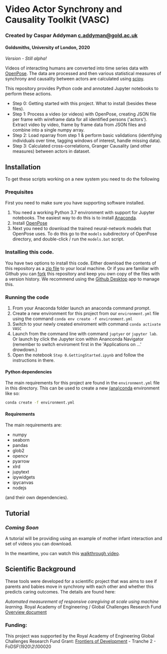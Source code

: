 # Video Actor Synchrony and Causality Toolkit (VASC)
### Created by Caspar Addyman <c.addyman@gold.ac.uk>
#### Goldsmiths, University of London, 2020

_Version - Still alpha!_

Videos of interacting humans are converted into time series data with [OpenPose](https://github.com/CMU-Perceptual-Computing-Lab/openpose). The data are processed and then various statistical measures of synchrony and causality between actors are calculated using [scipy](https://www.scipy.org/scipylib/index.html).

This repository provides Python code and annotated Jupyter notebooks to perform these actions.

* Step 0: Getting started with this project. What to install (besides these files).
* Step 1: Process a video (or videos) with OpenPose, creating JSON file per frame with wireframe data for all identified persons ('actors'). Extract video by video, frame by frame data from JSON files and combine into a single numpy array.
* Step 2: Load nparray from step 1 & perform basic validations (identifying individuals over time, tagging windows of interest, handle missing data).
* Step 3: Calculated cross-correlations, Granger Causality (and other measures) between actors in dataset. 

## Installation

To get these scripts working on a new system you need to do the following

### Prequisites
First you need to make sure you have supporting software installed. 
1. You need a working Python 3.7 environment with support for Jupyter notebooks. The easiest way to do this is to install [Anaconda](https://www.anaconda.com/distribution/).
2. Install [OpenPose](https://github.com/CMU-Perceptual-Computing-Lab/openpose)
3. Next you need to download the trained neural-network models that OpenPose uses. To do this go to the `models` subdirectory of OpenPose directory, and double-click / run the `models.bat` script.

### Installing this code.

You have two options to install this code. Either download the contents of this repository as a [zip file](https://github.com/InfantLab/VASC/archive/master.zip) to your local machine. 
Or if you are familiar with Github you can [fork](https://docs.github.com/en/github/getting-started-with-github/fork-a-repo) this repository and keep you own copy of the files with a version history. We recommend using the [Github Desktop](https://docs.github.com/en/desktop) app to manage this.

### Running the code

1. From your Anaconda folder launch an anaconda command prompt.
2. Create a new environment for this project from our `environment.yml` file using the command ```conda env create -f environment.yml```
3. Switch to your newly created enviroment with command `conda activate VASC`
4. Launch from the command line with command `juptyer` or `jupyter lab`. Or launch by click the Jupyter icon within Ananconda Navigator (remember to switch enviroment first in the 'Applications on ...' drowdown.)
5. Open the notebook `Step 0.GettingStarted.ipynb` and follow the instructions in there.

#### Python dependencies

The main requirements for this project are found in the `environment.yml` file in this directory. This can be used to create a new [(ana)conda](https://docs.conda.io/en/latest/) environment like so:

```bash
conda create -f environment.yml
```

#### Requirements
The main requirements are:

  - numpy
  - seaborn
  - pandas
  - glob2
  - opencv
  - pyarrow
  - xlrd
  - jupytext
  - ipywidgets
  - ipycanvas
  - nodejs

(and their own dependencies). 

## Tutorial
### *Coming Soon* 
A tutorial will be providing using an example of mother infant interaction and set of videos you can download.  

In the meantime, you can watch this [walkthrough video](https://goldsmiths.cloud.panopto.eu/Panopto/Pages/Viewer.aspx?id=5a113d3f-8f7b-454b-b3c9-ace300c99c41). 


## Scientific Background
These tools were developed for a scientific project that was aims to see if parents and babies move in synchrony with each other and whether this predicts caring outcomes. The details are found here:

_Automated measurement of responsive caregiving at scale using machine learning._
Royal Academy of Engineering  / Global Challenges Research Fund
[Overview document](https://docs.google.com/document/d/1FoBBY_XxHAFbsKjmJ1Q1dIbDrpovvo3xLh1GNzJ1ziU/edit)

### Funding:
This project was supported by the Royal Academy of Engineering Global Challenges Research Fund 
Grant:
[Frontiers of Development](https://www.raeng.org.uk/grants-and-prizes/grants/international-research-and-collaborations/frontiers/frontiers-of-development) - Tranche 2 - FoDSF\1920\2\100020



